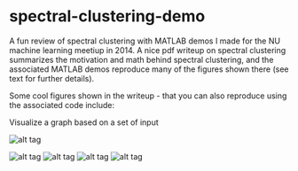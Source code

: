 # spectral-clustering-demo

A fun review of spectral clustering with MATLAB demos I made for the NU machine learning meetiup in 2014.  A nice pdf writeup on spectral clustering summarizes the motivation and math behind spectral clustering, and the associated MATLAB demos reproduce many of the figures shown there (see text for further details).

Some cool figures shown in the writeup - that you can also reproduce using the associated code include:

Visualize a graph based on a set of input 

![alt tag](https://raw.githubusercontent.com/jermwatt/spectral-clustering-demo/master/demo-images/smiley_graph.jpg)

![alt tag](https://raw.githubusercontent.com/jermwatt/spectral-clustering-demo/master/demo-images/smiley-comparison.jpg)
![alt tag](https://raw.githubusercontent.com/jermwatt/spectral-clustering-demo/master/demo-images/smiley_graph.jpg)
![alt tag](https://raw.githubusercontent.com/jermwatt/spectral-clustering-demo/master/demo-images/smiley_graph.jpg)
![alt tag](https://raw.githubusercontent.com/jermwatt/spectral-clustering-demo/master/demo-images/smiley_graph.jpg)

